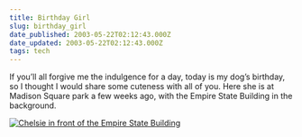 ```yaml
---
title: Birthday Girl
slug: birthday_girl
date_published: 2003-05-22T02:12:43.000Z
date_updated: 2003-05-22T02:12:43.000Z
tags: tech
---
```


If you’ll all forgive me the indulgence for a day, today is my dog’s birthday, so I thought I would share some cuteness with all of you. Here she is at Madison Square park a few weeks ago, with the Empire State Building in the background.

[![Chelsie in front of the Empire State Building](stuff/chelsesb_thumb.jpg)](stuff/chelsesb.jpg)
